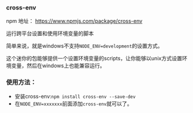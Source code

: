 ### cross-env

npm 地址： https://www.npmjs.com/package/cross-env

运行跨平台设置和使用环境变量的脚本

简单来说，就是windows不支持`NODE_ENV=development`的设置方式。

这个迷你的包能够提供一个设置环境变量的scripts，让你能够以unix方式设置环境变量，然后在windows上也能兼容运行。

### 使用方法：

- 安装cross-env:`npm install cross-env --save-dev`
- 在`NODE_ENV=xxxxxxx`前面添加`cross-env`就可以了。

